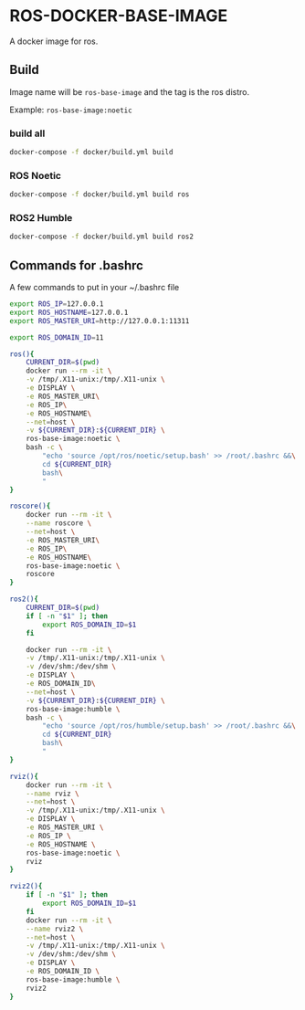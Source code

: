 # ROS-DOCKER-BASE-IMAGE
A docker image for ros.

## Build
Image name will be `ros-base-image` and the tag is the ros distro.

Example: `ros-base-image:noetic`

### build all
```bash
docker-compose -f docker/build.yml build
```

### ROS Noetic
```bash
docker-compose -f docker/build.yml build ros
```

### ROS2 Humble
```bash
docker-compose -f docker/build.yml build ros2
```

## Commands for .bashrc
A few commands to put in your ~/.bashrc file

```bash
export ROS_IP=127.0.0.1
export ROS_HOSTNAME=127.0.0.1
export ROS_MASTER_URI=http://127.0.0.1:11311

export ROS_DOMAIN_ID=11

ros(){
	CURRENT_DIR=$(pwd)
    docker run --rm -it \
    -v /tmp/.X11-unix:/tmp/.X11-unix \
    -e DISPLAY \
    -e ROS_MASTER_URI\
    -e ROS_IP\
    -e ROS_HOSTNAME\
    --net=host \
    -v ${CURRENT_DIR}:${CURRENT_DIR} \
    ros-base-image:noetic \
    bash -c \
        "echo 'source /opt/ros/noetic/setup.bash' >> /root/.bashrc &&\
        cd ${CURRENT_DIR}
        bash\
        "
}

roscore(){
    docker run --rm -it \
    --name roscore \
    --net=host \
    -e ROS_MASTER_URI\
    -e ROS_IP\
    -e ROS_HOSTNAME\
    ros-base-image:noetic \
    roscore
}

ros2(){
	CURRENT_DIR=$(pwd)
	if [ -n "$1" ]; then
		export ROS_DOMAIN_ID=$1
	fi

    docker run --rm -it \
    -v /tmp/.X11-unix:/tmp/.X11-unix \
    -v /dev/shm:/dev/shm \
    -e DISPLAY \
    -e ROS_DOMAIN_ID\
    --net=host \
    -v ${CURRENT_DIR}:${CURRENT_DIR} \
    ros-base-image:humble \
    bash -c \
        "echo 'source /opt/ros/humble/setup.bash' >> /root/.bashrc &&\
        cd ${CURRENT_DIR}
        bash\
        "
}

rviz(){
    docker run --rm -it \
	--name rviz \
 	--net=host \
	-v /tmp/.X11-unix:/tmp/.X11-unix \
	-e DISPLAY \
    -e ROS_MASTER_URI \
    -e ROS_IP \
    -e ROS_HOSTNAME \
    ros-base-image:noetic \
    rviz
}

rviz2(){
	if [ -n "$1" ]; then
		export ROS_DOMAIN_ID=$1
	fi
    docker run --rm -it \
	--name rviz2 \
 	--net=host \
	-v /tmp/.X11-unix:/tmp/.X11-unix \
	-v /dev/shm:/dev/shm \
	-e DISPLAY \
	-e ROS_DOMAIN_ID \
    ros-base-image:humble \
    rviz2
}

```